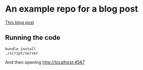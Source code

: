 # An example repo for a blog post

[This blog post](https://justin.searls.co/posts/a-decoupled-approach-to-relaying-events-between-stimulus-controllers/)

## Running the code

```
bundle install
./script/server
```

And then opening [http://localhost:4567](http://localhost:4567)
